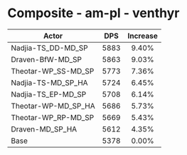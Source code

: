 # Composite - am-pl - venthyr
| Actor | DPS | Increase |
|---|:---:|:---:|
|Nadjia-TS_DD-MD_SP|5883|9.40%|
|Draven-BfW-MD_SP|5863|9.03%|
|Theotar-WP_SS-MD_SP|5773|7.36%|
|Nadjia-TS-MD_SP_HA|5724|6.45%|
|Nadjia-TS_EP-MD_SP|5708|6.14%|
|Theotar-WP-MD_SP_HA|5686|5.73%|
|Theotar-WP_RP-MD_SP|5669|5.43%|
|Draven-MD_SP_HA|5612|4.35%|
|Base|5378|0.00%|
